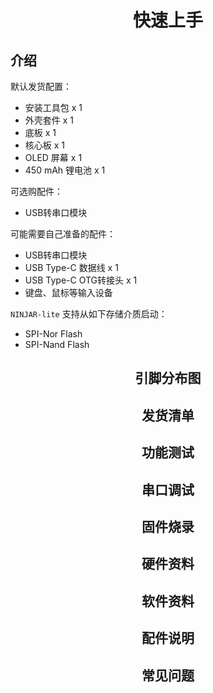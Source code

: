 # <h1 align="center">快速上手</h1>

## <h2>介绍</h2>

默认发货配置：

- 安装工具包 x 1
- 外壳套件 x 1
- 底板 x 1
- 核心板 x 1
- OLED 屏幕 x 1
- 450 mAh 锂电池 x 1

可选购配件：

- USB转串口模块

可能需要自己准备的配件：

- USB转串口模块
- USB Type-C 数据线 x 1
- USB Type-C OTG转接头 x 1
- 键盘、鼠标等输入设备

`NINJAR-lite` 支持从如下存储介质启动：

- SPI-Nor Flash
- SPI-Nand Flash

##  <h2 align="center">引脚分布图</h2>

##  <h2 align="center">发货清单</h2>

##  <h2 align="center">功能测试</h2>

##  <h2 align="center">串口调试</h2>

##  <h2 align="center">固件烧录</h2>

##  <h2 align="center">硬件资料</h2>

##  <h2 align="center">软件资料</h2>

##  <h2 align="center">配件说明</h2>

##  <h2 align="center">常见问题</h2>